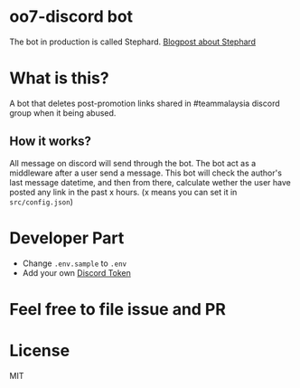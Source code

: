 # oo7-discord bot

The bot in production is called Stephard. [Blogpost about Stephard](https://steemit.com/utopian-io/@superoo7/stephard-discord-bot-that-prevents-abusing-of-post-promo)

# What is this?
A bot that deletes post-promotion links shared in #teammalaysia discord group when it being abused.

## How it works?
All message on discord will send through the bot. The bot act as a middleware after a user send a message. This bot will check the author's last message datetime, and then from there, calculate wether the user have posted any link in the past x hours. (x means you can set it in `src/config.json`)


# Developer Part

* Change `.env.sample` to `.env`
* Add your own [Discord Token](https://github.com/reactiflux/discord-irc/wiki/Creating-a-discord-bot-&-getting-a-token)

# Feel free to file issue and PR

# License

MIT
